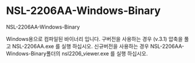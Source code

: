 # NSL-2206AA-Windows-Binary
NSL-2206AA-Windows-Binary

Windows용으로 컴파일된 바이너리 입니다.
구버전을 사용하는 경우 (v.3.1) 압축을 풀고 NSL-2206AA.exe 를 실행 하십시오.
신규버전을 사용하는 경우 NSL-2206AA-Windows-Binary폴더의 nsl2206_viewer.exe 를 실행 하십시오.
